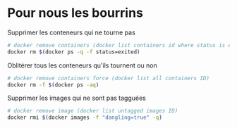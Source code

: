 # Pour nous les bourrins

Supprimer les conteneurs qui ne tourne pas

```bash
# docker remove containers (docker list containers id where status is exited)
docker rm $(docker ps -q -f status=exited)
```
Oblitérer tous les conteneurs qu'ils tournent ou non

```bash
# docker remove containers force (docker list all containers ID)
docker rm -f $(docker ps -aq)
```

Supprimer les images qui ne sont pas tagguées

```bash
# docker remove image (docker list untagged images ID)
docker rmi $(docker images -f "dangling=true" -q)
```